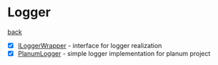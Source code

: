 # Logger
[back](../Planum.md)

- [x] [ILoggerWrapper](./ILoggerWrapper.cs) - interface for logger realization
- [x] [PlanumLogger](./PlanumLogger.cs) - simple logger implementation for planum project
